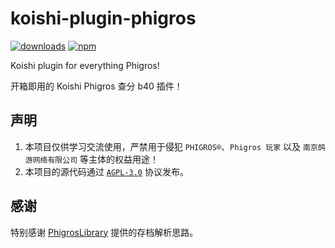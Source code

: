 # koishi-plugin-phigros

[![downloads](https://img.shields.io/npm/dm/koishi-plugin-phigros?style=flat-square)](https://www.npmjs.com/package/koishi-plugin-phigros)
[![npm](https://img.shields.io/npm/v/koishi-plugin-phigros?style=flat-square)](https://www.npmjs.com/package/koishi-plugin-phigros)

Koishi plugin for everything Phigros!

开箱即用的 Koishi Phigros 查分 b40 插件！

## 声明
1. 本项目仅供学习交流使用，严禁用于侵犯 `PHIGROS®`、`Phigros 玩家` 以及 `南京鸽游网络有限公司` 等主体的权益用途！
2. 本项目的源代码通过 [`AGPL-3.0`](./LICENSE) 协议发布。

## 感谢
特别感谢 [PhigrosLibrary](https://github.com/7aGiven/PhigrosLibrary/) 提供的存档解析思路。
